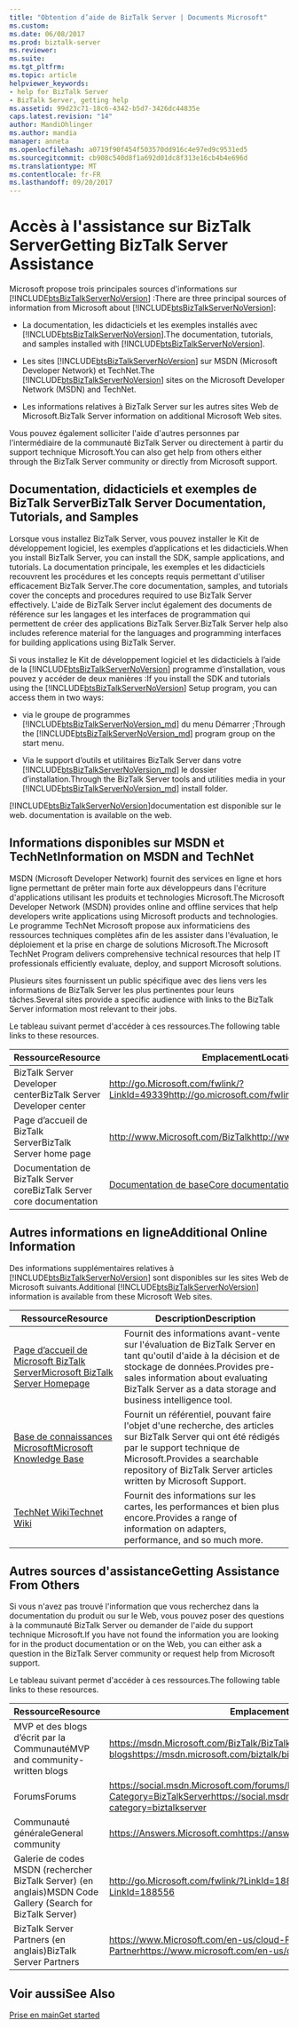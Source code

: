 ```yaml
---
title: "Obtention d’aide de BizTalk Server | Documents Microsoft"
ms.custom: 
ms.date: 06/08/2017
ms.prod: biztalk-server
ms.reviewer: 
ms.suite: 
ms.tgt_pltfrm: 
ms.topic: article
helpviewer_keywords:
- help for BizTalk Server
- BizTalk Server, getting help
ms.assetid: 99d23c71-18c6-4342-b5d7-3426dc44835e
caps.latest.revision: "14"
author: MandiOhlinger
ms.author: mandia
manager: anneta
ms.openlocfilehash: a0719f90f454f503570dd916c4e97ed9c9531ed5
ms.sourcegitcommit: cb908c540d8f1a692d01dc8f313e16cb4b4e696d
ms.translationtype: MT
ms.contentlocale: fr-FR
ms.lasthandoff: 09/20/2017
---
```

# <a name="getting-biztalk-server-assistance"></a><span data-ttu-id="fb2bd-102">Accès à l'assistance sur BizTalk Server</span><span class="sxs-lookup"><span data-stu-id="fb2bd-102">Getting BizTalk Server Assistance</span></span>
<span data-ttu-id="fb2bd-103">Microsoft propose trois principales sources d'informations sur [!INCLUDE[btsBizTalkServerNoVersion](../includes/btsbiztalkservernoversion-md.md)] :</span><span class="sxs-lookup"><span data-stu-id="fb2bd-103">There are three principal sources of information from Microsoft about [!INCLUDE[btsBizTalkServerNoVersion](../includes/btsbiztalkservernoversion-md.md)]:</span></span>  
  
-   <span data-ttu-id="fb2bd-104">La documentation, les didacticiels et les exemples installés avec [!INCLUDE[btsBizTalkServerNoVersion](../includes/btsbiztalkservernoversion-md.md)].</span><span class="sxs-lookup"><span data-stu-id="fb2bd-104">The documentation, tutorials, and samples installed with [!INCLUDE[btsBizTalkServerNoVersion](../includes/btsbiztalkservernoversion-md.md)].</span></span>  
  
-   <span data-ttu-id="fb2bd-105">Les sites [!INCLUDE[btsBizTalkServerNoVersion](../includes/btsbiztalkservernoversion-md.md)] sur MSDN (Microsoft Developer Network) et TechNet.</span><span class="sxs-lookup"><span data-stu-id="fb2bd-105">The [!INCLUDE[btsBizTalkServerNoVersion](../includes/btsbiztalkservernoversion-md.md)] sites on the Microsoft Developer Network (MSDN) and TechNet.</span></span>  
  
-   <span data-ttu-id="fb2bd-106">Les informations relatives à BizTalk Server sur les autres sites Web de Microsoft.</span><span class="sxs-lookup"><span data-stu-id="fb2bd-106">BizTalk Server information on additional Microsoft Web sites.</span></span>  
  
 <span data-ttu-id="fb2bd-107">Vous pouvez également solliciter l'aide d'autres personnes par l'intermédiaire de la communauté BizTalk Server ou directement à partir du support technique Microsoft.</span><span class="sxs-lookup"><span data-stu-id="fb2bd-107">You can also get help from others either through the BizTalk Server community or directly from Microsoft support.</span></span>  
  
## <a name="biztalk-server-documentation-tutorials-and-samples"></a><span data-ttu-id="fb2bd-108">Documentation, didacticiels et exemples de BizTalk Server</span><span class="sxs-lookup"><span data-stu-id="fb2bd-108">BizTalk Server Documentation, Tutorials, and Samples</span></span>  
 <span data-ttu-id="fb2bd-109">Lorsque vous installez BizTalk Server, vous pouvez installer le Kit de développement logiciel, les exemples d’applications et les didacticiels.</span><span class="sxs-lookup"><span data-stu-id="fb2bd-109">When you install BizTalk Server, you can install the SDK, sample applications, and tutorials.</span></span> <span data-ttu-id="fb2bd-110">La documentation principale, les exemples et les didacticiels recouvrent les procédures et les concepts requis permettant d'utiliser efficacement BizTalk Server.</span><span class="sxs-lookup"><span data-stu-id="fb2bd-110">The core documentation, samples, and tutorials cover the concepts and procedures required to use BizTalk Server effectively.</span></span> <span data-ttu-id="fb2bd-111">L'aide de BizTalk Server inclut également des documents de référence sur les langages et les interfaces de programmation qui permettent de créer des applications BizTalk Server.</span><span class="sxs-lookup"><span data-stu-id="fb2bd-111">BizTalk Server help also includes reference material for the languages and programming interfaces for building applications using BizTalk Server.</span></span>  
  
 <span data-ttu-id="fb2bd-112">Si vous installez le Kit de développement logiciel et les didacticiels à l’aide de la [!INCLUDE[btsBizTalkServerNoVersion](../includes/btsbiztalkservernoversion-md.md)] programme d’installation, vous pouvez y accéder de deux manières :</span><span class="sxs-lookup"><span data-stu-id="fb2bd-112">If you install the SDK and tutorials using the [!INCLUDE[btsBizTalkServerNoVersion](../includes/btsbiztalkservernoversion-md.md)] Setup program, you can access them in two ways:</span></span>  
  
-   <span data-ttu-id="fb2bd-113">via le groupe de programmes [!INCLUDE[btsBizTalkServerNoVersion_md](../includes/btsbiztalkservernoversion-md.md)] du menu Démarrer ;</span><span class="sxs-lookup"><span data-stu-id="fb2bd-113">Through the [!INCLUDE[btsBizTalkServerNoVersion_md](../includes/btsbiztalkservernoversion-md.md)] program group on the start menu.</span></span>  
  
-   <span data-ttu-id="fb2bd-114">Via le support d’outils et utilitaires BizTalk Server dans votre [!INCLUDE[btsBizTalkServerNoVersion_md](../includes/btsbiztalkservernoversion-md.md)] le dossier d’installation.</span><span class="sxs-lookup"><span data-stu-id="fb2bd-114">Through the BizTalk Server tools and utilities media in your [!INCLUDE[btsBizTalkServerNoVersion_md](../includes/btsbiztalkservernoversion-md.md)] install folder.</span></span>  
  
 [!INCLUDE[btsBizTalkServerNoVersion](../includes/btsbiztalkservernoversion-md.md)]<span data-ttu-id="fb2bd-115">documentation est disponible sur le web.</span><span class="sxs-lookup"><span data-stu-id="fb2bd-115"> documentation is available on the web.</span></span>  
  
## <a name="information-on-msdn-and-technet"></a><span data-ttu-id="fb2bd-116">Informations disponibles sur MSDN et TechNet</span><span class="sxs-lookup"><span data-stu-id="fb2bd-116">Information on MSDN and TechNet</span></span>  
 <span data-ttu-id="fb2bd-117">MSDN (Microsoft Developer Network) fournit des services en ligne et hors ligne permettant de prêter main forte aux développeurs dans l'écriture d'applications utilisant les produits et technologies Microsoft.</span><span class="sxs-lookup"><span data-stu-id="fb2bd-117">The Microsoft Developer Network (MSDN) provides online and offline services that help developers write applications using Microsoft products and technologies.</span></span> <span data-ttu-id="fb2bd-118">Le programme TechNet Microsoft propose aux informaticiens des ressources techniques complètes afin de les assister dans l'évaluation, le déploiement et la prise en charge de solutions Microsoft.</span><span class="sxs-lookup"><span data-stu-id="fb2bd-118">The Microsoft TechNet Program delivers comprehensive technical resources that help IT professionals efficiently evaluate, deploy, and support Microsoft solutions.</span></span>  
  
 <span data-ttu-id="fb2bd-119">Plusieurs sites fournissent un public spécifique avec des liens vers les informations de BizTalk Server les plus pertinentes pour leurs tâches.</span><span class="sxs-lookup"><span data-stu-id="fb2bd-119">Several sites provide a specific audience with links to the BizTalk Server information most relevant to their jobs.</span></span>  
  
 <span data-ttu-id="fb2bd-120">Le tableau suivant permet d'accéder à ces ressources.</span><span class="sxs-lookup"><span data-stu-id="fb2bd-120">The following table links to these resources.</span></span>  
  
|<span data-ttu-id="fb2bd-121">Ressource</span><span class="sxs-lookup"><span data-stu-id="fb2bd-121">Resource</span></span>|<span data-ttu-id="fb2bd-122">Emplacement</span><span class="sxs-lookup"><span data-stu-id="fb2bd-122">Location</span></span>|  
|--------------|--------------|  
|<span data-ttu-id="fb2bd-123">BizTalk Server Developer center</span><span class="sxs-lookup"><span data-stu-id="fb2bd-123">BizTalk Server Developer center</span></span>|[<span data-ttu-id="fb2bd-124">http://go.Microsoft.com/fwlink/?LinkId=49339</span><span class="sxs-lookup"><span data-stu-id="fb2bd-124">http://go.microsoft.com/fwlink/?LinkId=49339</span></span>](http://go.microsoft.com/fwlink/?LinkId=49339)|  
|<span data-ttu-id="fb2bd-125">Page d’accueil de BizTalk Server</span><span class="sxs-lookup"><span data-stu-id="fb2bd-125">BizTalk Server home page</span></span>|[<span data-ttu-id="fb2bd-126">http://www.Microsoft.com/BizTalk</span><span class="sxs-lookup"><span data-stu-id="fb2bd-126">http://www.microsoft.com/biztalk</span></span>](https://www.microsoft.com/en-us/cloud-platform/biztalk)|  
|<span data-ttu-id="fb2bd-127">Documentation de BizTalk Server core</span><span class="sxs-lookup"><span data-stu-id="fb2bd-127">BizTalk Server core documentation</span></span> |[<span data-ttu-id="fb2bd-128">Documentation de base</span><span class="sxs-lookup"><span data-stu-id="fb2bd-128">Core documentation</span></span>](../core/biztalk-server-core-documentation.md) |
  
## <a name="additional-online-information"></a><span data-ttu-id="fb2bd-129">Autres informations en ligne</span><span class="sxs-lookup"><span data-stu-id="fb2bd-129">Additional Online Information</span></span>  
 <span data-ttu-id="fb2bd-130">Des informations supplémentaires relatives à [!INCLUDE[btsBizTalkServerNoVersion](../includes/btsbiztalkservernoversion-md.md)] sont disponibles sur les sites Web de Microsoft suivants.</span><span class="sxs-lookup"><span data-stu-id="fb2bd-130">Additional [!INCLUDE[btsBizTalkServerNoVersion](../includes/btsbiztalkservernoversion-md.md)] information is available from these Microsoft Web sites.</span></span>  
  
|<span data-ttu-id="fb2bd-131">Ressource</span><span class="sxs-lookup"><span data-stu-id="fb2bd-131">Resource</span></span>|<span data-ttu-id="fb2bd-132"> Description</span><span class="sxs-lookup"><span data-stu-id="fb2bd-132">Description</span></span>|  
|--------------|-----------------|  
|[<span data-ttu-id="fb2bd-133">Page d’accueil de Microsoft BizTalk Server</span><span class="sxs-lookup"><span data-stu-id="fb2bd-133">Microsoft BizTalk Server Homepage</span></span>](http://go.microsoft.com/fwlink/?LinkId=47140)|<span data-ttu-id="fb2bd-134">Fournit des informations avant-vente sur l'évaluation de BizTalk Server en tant qu'outil d'aide à la décision et de stockage de données.</span><span class="sxs-lookup"><span data-stu-id="fb2bd-134">Provides pre-sales information about evaluating BizTalk Server as a data storage and business intelligence tool.</span></span>|  
|[<span data-ttu-id="fb2bd-135">Base de connaissances Microsoft</span><span class="sxs-lookup"><span data-stu-id="fb2bd-135">Microsoft Knowledge Base</span></span>](http://go.microsoft.com/fwlink/?LinkId=42461)|<span data-ttu-id="fb2bd-136">Fournit un référentiel, pouvant faire l'objet d'une recherche, des articles sur BizTalk Server qui ont été rédigés par le support technique de Microsoft.</span><span class="sxs-lookup"><span data-stu-id="fb2bd-136">Provides a searchable repository of BizTalk Server articles written by Microsoft Support.</span></span>|  
| [<span data-ttu-id="fb2bd-137">TechNet Wiki</span><span class="sxs-lookup"><span data-stu-id="fb2bd-137">Technet Wiki</span></span>](https://social.technet.microsoft.com/wiki/contents/articles/2240.biztalk-server-resources-on-the-technet-wiki.aspx) | <span data-ttu-id="fb2bd-138">Fournit des informations sur les cartes, les performances et bien plus encore.</span><span class="sxs-lookup"><span data-stu-id="fb2bd-138">Provides a range of information on adapters, performance, and so much more.</span></span> | 
  
## <a name="getting-assistance-from-others"></a><span data-ttu-id="fb2bd-139">Autres sources d'assistance</span><span class="sxs-lookup"><span data-stu-id="fb2bd-139">Getting Assistance From Others</span></span>  
 <span data-ttu-id="fb2bd-140">Si vous n'avez pas trouvé l'information que vous recherchez dans la documentation du produit ou sur le Web, vous pouvez poser des questions à la communauté BizTalk Server ou demander de l'aide du support technique Microsoft.</span><span class="sxs-lookup"><span data-stu-id="fb2bd-140">If you have not found the information you are looking for in the product documentation or on the Web, you can either ask a question in the BizTalk Server community or request help from Microsoft support.</span></span>  
  
 <span data-ttu-id="fb2bd-141">Le tableau suivant permet d'accéder à ces ressources.</span><span class="sxs-lookup"><span data-stu-id="fb2bd-141">The following table links to these resources.</span></span>  
  
|<span data-ttu-id="fb2bd-142">Ressource</span><span class="sxs-lookup"><span data-stu-id="fb2bd-142">Resource</span></span>|<span data-ttu-id="fb2bd-143">Emplacement</span><span class="sxs-lookup"><span data-stu-id="fb2bd-143">Location</span></span>|  
|--------------|--------------|  
|<span data-ttu-id="fb2bd-144">MVP et des blogs d’écrit par la Communauté</span><span class="sxs-lookup"><span data-stu-id="fb2bd-144">MVP and community-written blogs</span></span>|[<span data-ttu-id="fb2bd-145">https://msdn.Microsoft.com/BizTalk/BizTalk-blogs</span><span class="sxs-lookup"><span data-stu-id="fb2bd-145">https://msdn.microsoft.com/biztalk/biztalk-blogs</span></span>](https://msdn.microsoft.com/biztalk/biztalk-blogs)|  
|<span data-ttu-id="fb2bd-146">Forums</span><span class="sxs-lookup"><span data-stu-id="fb2bd-146">Forums</span></span>|[<span data-ttu-id="fb2bd-147">https://social.msdn.Microsoft.com/forums/BizTalk/Home?Category=BizTalkServer</span><span class="sxs-lookup"><span data-stu-id="fb2bd-147">https://social.msdn.microsoft.com/forums/biztalk/home?category=biztalkserver</span></span>](https://social.msdn.microsoft.com/forums/biztalk/home?category=biztalkserver)
|<span data-ttu-id="fb2bd-148">Communauté générale</span><span class="sxs-lookup"><span data-stu-id="fb2bd-148">General community</span></span>|[<span data-ttu-id="fb2bd-149">https://Answers.Microsoft.com</span><span class="sxs-lookup"><span data-stu-id="fb2bd-149">https://answers.microsoft.com</span></span>](https://answers.microsoft.com)|  
|<span data-ttu-id="fb2bd-150">Galerie de codes MSDN (rechercher BizTalk Server) (en anglais)</span><span class="sxs-lookup"><span data-stu-id="fb2bd-150">MSDN Code Gallery (Search for BizTalk Server)</span></span>|[<span data-ttu-id="fb2bd-151">http://go.Microsoft.com/fwlink/?LinkId=188556</span><span class="sxs-lookup"><span data-stu-id="fb2bd-151">http://go.microsoft.com/fwlink/?LinkId=188556</span></span>](http://go.microsoft.com/fwlink/?LinkId=188556)|  
|<span data-ttu-id="fb2bd-152">BizTalk Server Partners (en anglais)</span><span class="sxs-lookup"><span data-stu-id="fb2bd-152">BizTalk Server Partners</span></span>|[<span data-ttu-id="fb2bd-153">https://www.Microsoft.com/en-us/cloud-Platform/BizTalk-Partner</span><span class="sxs-lookup"><span data-stu-id="fb2bd-153">https://www.microsoft.com/en-us/cloud-platform/biztalk-partner</span></span>](https://www.microsoft.com/en-us/cloud-platform/biztalk-partner)|  
  
## <a name="see-also"></a><span data-ttu-id="fb2bd-154">Voir aussi</span><span class="sxs-lookup"><span data-stu-id="fb2bd-154">See Also</span></span>  
 [<span data-ttu-id="fb2bd-155">Prise en main</span><span class="sxs-lookup"><span data-stu-id="fb2bd-155">Get started</span></span>](../core/getting-started-with-biztalk-server.md)
